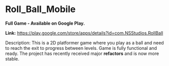 # Roll_Ball_Mobile
**Full Game - Available on Google Play.**

**Link:** https://play.google.com/store/apps/details?id=com.NSStudios.RollBall

Description:
This is a 2D platformer game where you play as a ball and need to reach the exit to progress between levels.
Game is fully functional and ready. The project has recently received major **refactors** and is now more stable.
